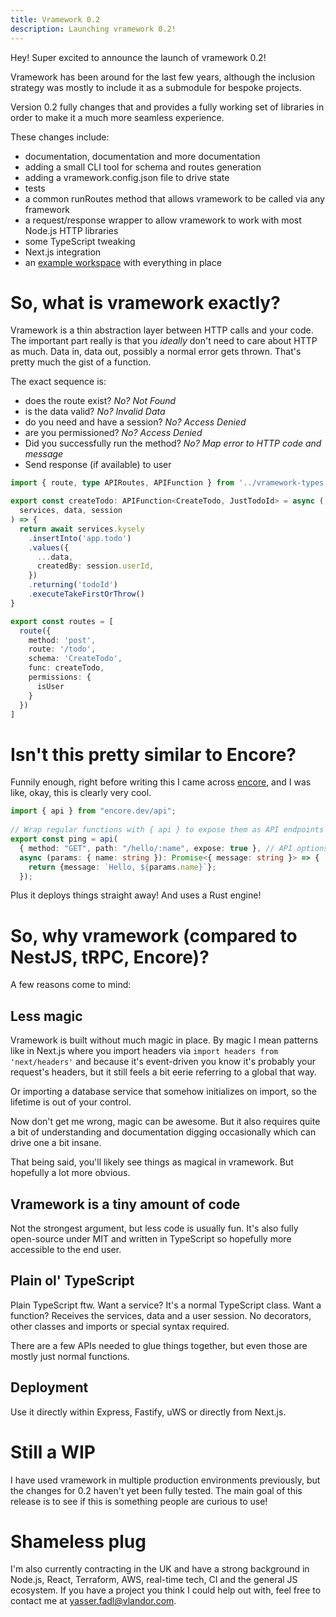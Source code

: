 ```yaml
---
title: Vramework 0.2
description: Launching vramework 0.2!
---
```


Hey! Super excited to announce the launch of vramework 0.2!

Vramework has been around for the last few years, although the inclusion strategy was mostly to include it as a submodule for bespoke projects.

Version 0.2 fully changes that and provides a fully working set of libraries in order to make it a much more seamless experience.

These changes include:

- documentation, documentation and more documentation
- adding a small CLI tool for schema and routes generation
- adding a vramework.config.json file to drive state
- tests
- a common runRoutes method that allows vramework to be called via any framework
- a request/response wrapper to allow vramework to work with most Node.js HTTP libraries
- some TypeScript tweaking
- Next.js integration
- an [example workspace](https://github.com/vramework/workspace-starter) with everything in place

# So, what is vramework exactly?

Vramework is a thin abstraction layer between HTTP calls and your code. The important part really is that you *ideally* don't need to care about HTTP as much. Data in, data out, possibly a normal error gets thrown. That's pretty much the gist of a function.

The exact sequence is:
- does the route exist?
  *No? Not Found*
- is the data valid?
  *No? Invalid Data*
- do you need and have a session?
  *No? Access Denied*
- are you permissioned?
  *No? Access Denied*
- Did you successfully run the method?
  *No? Map error to HTTP code and message*
- Send response (if available) to user

```typescript
import { route, type APIRoutes, APIFunction } from '../vramework-types'

export const createTodo: APIFunction<CreateTodo, JustTodoId> = async (
  services, data, session
) => {
  return await services.kysely
    .insertInto('app.todo')
    .values({
      ...data,
      createdBy: session.userId,
    })
    .returning('todoId')
    .executeTakeFirstOrThrow()
}

export const routes = [
  route({
    method: 'post',
    route: '/todo',
    schema: 'CreateTodo',
    func: createTodo,
    permissions: {
      isUser
    }
  })
]
```

# Isn't this pretty similar to Encore?

Funnily enough, right before writing this I came across [encore](https://encore.dev/), and I was like, okay, this is clearly very cool.

```typescript
import { api } from "encore.dev/api";
 
// Wrap regular functions with { api } to expose them as API endpoints
export const ping = api(
  { method: "GET", path: "/hello/:name", expose: true }, // API options
  async (params: { name: string }): Promise<{ message: string }> => {
    return {message: `Hello, ${params.name}`};
  });
```

Plus it deploys things straight away! And uses a Rust engine! 

# So, why vramework (compared to NestJS, tRPC, Encore)?

A few reasons come to mind:

## Less magic

Vramework is built without much magic in place. By magic I mean patterns like in Next.js where you import headers via `import headers from 'next/headers'` and because it's event-driven you know it's probably your request's headers, but it still feels a bit eerie referring to a global that way.

Or importing a database service that somehow initializes on import, so the lifetime is out of your control.

Now don't get me wrong, magic can be awesome. But it also requires quite a bit of understanding and documentation digging occasionally which can drive one a bit insane.

That being said, you'll likely see things as magical in vramework. But hopefully a lot more obvious.

## Vramework is a tiny amount of code

Not the strongest argument, but less code is usually fun. It's also fully open-source under MIT and written in TypeScript so hopefully more accessible to the end user.

## Plain ol' TypeScript

Plain TypeScript ftw. Want a service? It's a normal TypeScript class. Want a function? Receives the services, data and a user session. No decorators, other classes and imports or special syntax required.

There are a few APIs needed to glue things together, but even those are mostly just normal functions.

## Deployment

Use it directly within Express, Fastify, uWS or directly from Next.js. 

# Still a WIP

I have used vramework in multiple production environments previously, but the changes for 0.2 haven't yet been fully tested. The main goal of this release is to see if this is something people are curious to use!

# Shameless plug

I'm also currently contracting in the UK and have a strong background in Node.js, React, Terraform, AWS, real-time tech, CI and the general JS ecosystem. If you have a project you think I could help out with, feel free to contact me at yasser.fadl@vlandor.com.